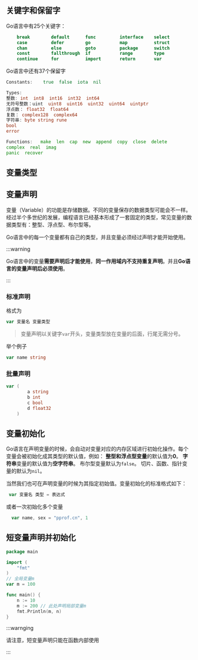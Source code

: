 ## 关键字和保留字

Go语言中有25个关键字：

```go
    break        default      func         interface    select
    case         defer        go           map          struct
    chan         else         goto         package      switch
    const        fallthrough  if           range        type
    continue     for          import       return       var
```

Go语言中还有37个保留字

```go
Constants:    true  false  iota  nil

Types:    
整数: int  int8  int16  int32  int64  
无符号整数：uint  uint8  uint16  uint32  uint64  uintptr
浮点数： float32  float64 
复数： complex128  complex64
字符串: byte string rune
bool     
error

Functions:   make  len  cap  new  append  copy  close  delete
complex  real  imag
panic  recover
```



## 变量类型



## 变量声明

变量（Variable）的功能是存储数据。不同的变量保存的数据类型可能会不一样。经过半个多世纪的发展，编程语言已经基本形成了一套固定的类型，常见变量的数据类型有：整型、浮点型、布尔型等。

Go语言中的每一个变量都有自己的类型，并且变量必须经过声明才能开始使用。

:::warning

Go语言中的变量**需要声明后才能使用**，**同一作用域内不支持重复声明**。并且**Go语言的变量声明后必须使用**。

:::



### 标准声明

格式为

```go
var 变量名 变量类型
```

> 变量声明以关键字`var`开头，变量类型放在变量的后面，行尾无需分号。

举个例子

```go
var name string
```

### 批量声明

```go
var (
        a string
        b int
        c bool
        d float32
    )
```

## 变量初始化

Go语言在声明变量的时候，会自动对变量对应的内存区域进行初始化操作。每个变量会被初始化成其类型的默认值，例如： **整型和浮点型变量**的默认值为**0**。 **字符串**变量的默认值为**空字符串**。 布尔型变量默认为`false`。 切片、函数、指针变量的默认为`nil`。

当然我们也可在声明变量的时候为其指定初始值。变量初始化的标准格式如下：

```go
 var 变量名 类型 = 表达式
```

或者一次初始化多个变量

```go
  var name, sex = "pprof.cn", 1
```

## 短变量声明并初始化

```go
package main

import (
    "fmt"
)
// 全局变量m
var m = 100

func main() {
    n := 10
    m := 200 // 此处声明局部变量m
    fmt.Println(m, n)
}
```

:::warnging

请注意，短变量声明只能在函数内部使用

:::

